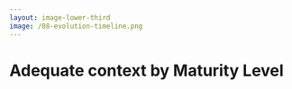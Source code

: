 ```yaml
---
layout: image-lower-third
image: /08-evolution-timeline.png
---
```


# Adequate context by Maturity Level

<!--

**Speaker Notes:**
Main message: Different LLM interaction approaches matched their respective maturity levels appropriately

- Evolutionary approaches
- Maturity matching
- Historical context

*Transition: Let's start with the mega-prompt approach.*

...

**Reader Notes:**

Let's look at how our approaches to working with LLMs have evolved. What's important to understand is that these weren't failures - they were appropriate responses to different levels of LLM maturity. Each approach served its purpose at the right time. How do you currently supply context to your LLM? We'll explore the evolution of these approaches and see where we're heading next.

-->
